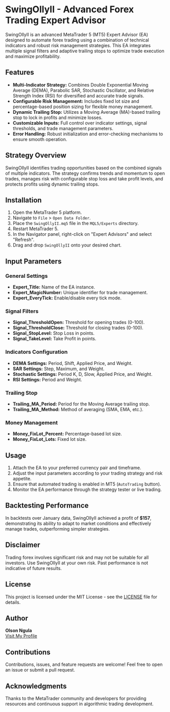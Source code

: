 # SwingOllyII - Advanced Forex Trading Expert Advisor

SwingOllyII is an advanced MetaTrader 5 (MT5) Expert Advisor (EA) designed to automate forex trading using a combination of technical indicators and robust risk management strategies. This EA integrates multiple signal filters and adaptive trailing stops to optimize trade execution and maximize profitability.

## Features

- **Multi-Indicator Strategy:** Combines Double Exponential Moving Average (DEMA), Parabolic SAR, Stochastic Oscillator, and Relative Strength Index (RSI) for diversified and accurate trade signals.
- **Configurable Risk Management:** Includes fixed lot size and percentage-based position sizing for flexible money management.
- **Dynamic Trailing Stop:** Utilizes a Moving Average (MA)-based trailing stop to lock in profits and minimize losses.
- **Customizable Inputs:** Full control over indicator settings, signal thresholds, and trade management parameters.
- **Error Handling:** Robust initialization and error-checking mechanisms to ensure smooth operation.

## Strategy Overview

SwingOllyII identifies trading opportunities based on the combined signals of multiple indicators. The strategy confirms trends and momentum to open trades, manages risk with configurable stop loss and take profit levels, and protects profits using dynamic trailing stops.

## Installation

1. Open the MetaTrader 5 platform.
2. Navigate to `File` > `Open Data Folder`.
3. Place the `SwingOllyII.mq5` file in the `MQL5/Experts` directory.
4. Restart MetaTrader 5.
5. In the Navigator panel, right-click on "Expert Advisors" and select "Refresh".
6. Drag and drop `SwingOllyII` onto your desired chart.

## Input Parameters

### General Settings
- **Expert_Title:** Name of the EA instance.
- **Expert_MagicNumber:** Unique identifier for trade management.
- **Expert_EveryTick:** Enable/disable every tick mode.

### Signal Filters
- **Signal_ThresholdOpen:** Threshold for opening trades (0-100).
- **Signal_ThresholdClose:** Threshold for closing trades (0-100).
- **Signal_StopLevel:** Stop Loss in points.
- **Signal_TakeLevel:** Take Profit in points.

### Indicators Configuration
- **DEMA Settings:** Period, Shift, Applied Price, and Weight.
- **SAR Settings:** Step, Maximum, and Weight.
- **Stochastic Settings:** Period K, D, Slow, Applied Price, and Weight.
- **RSI Settings:** Period and Weight.

### Trailing Stop
- **Trailing_MA_Period:** Period for the Moving Average trailing stop.
- **Trailing_MA_Method:** Method of averaging (SMA, EMA, etc.).

### Money Management
- **Money_FixLot_Percent:** Percentage-based lot size.
- **Money_FixLot_Lots:** Fixed lot size.

## Usage

1. Attach the EA to your preferred currency pair and timeframe.
2. Adjust the input parameters according to your trading strategy and risk appetite.
3. Ensure that automated trading is enabled in MT5 (`AutoTrading` button).
4. Monitor the EA performance through the strategy tester or live trading.

## Backtesting Performance

In backtests over January data, SwingOllyII achieved a profit of **$157**, demonstrating its ability to adapt to market conditions and effectively manage trades, outperforming simpler strategies.

## Disclaimer
Trading forex involves significant risk and may not be suitable for all investors. Use SwingOllyII at your own risk. Past performance is not indicative of future results.

## License
This project is licensed under the MIT License - see the [LICENSE](LICENSE) file for details.

## Author
**Olson Ngula**  
[Visit My Profile](https://www.mql5.com)

## Contributions
Contributions, issues, and feature requests are welcome! Feel free to open an issue or submit a pull request.

## Acknowledgments
Thanks to the MetaTrader community and developers for providing resources and continuous support in algorithmic trading development.

